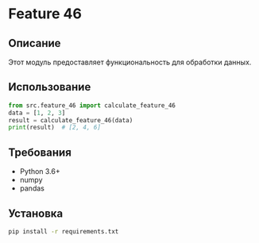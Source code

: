 # Feature 46
## Описание
Этот модуль предоставляет функциональность для обработки данных.
## Использование
```python
from src.feature_46 import calculate_feature_46
data = [1, 2, 3]
result = calculate_feature_46(data)
print(result)  # [2, 4, 6]
```
## Требования
- Python 3.6+
- numpy
- pandas
## Установка
```bash
pip install -r requirements.txt
```